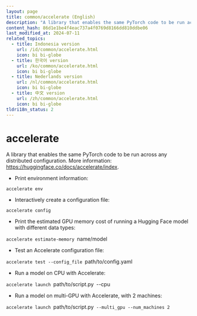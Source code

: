```yaml
---
layout: page
title: common/accelerate (English)
description: "A library that enables the same PyTorch code to be run across any distributed configuration."
content_hash: 86d1e1be4f4eac737a4f0769d8166dd810ddbe06
last_modified_at: 2024-07-11
related_topics:
  - title: Indonesia version
    url: /id/common/accelerate.html
    icon: bi bi-globe
  - title: 한국어 version
    url: /ko/common/accelerate.html
    icon: bi bi-globe
  - title: Nederlands version
    url: /nl/common/accelerate.html
    icon: bi bi-globe
  - title: 中文 version
    url: /zh/common/accelerate.html
    icon: bi bi-globe
tldri18n_status: 2
---
```

# accelerate

A library that enables the same PyTorch code to be run across any distributed configuration.
More information: <https://huggingface.co/docs/accelerate/index>.

- Print environment information:

`accelerate env`

- Interactively create a configuration file:

`accelerate config`

- Print the estimated GPU memory cost of running a Hugging Face model with different data types:

`accelerate estimate-memory `<span class="tldr-var badge badge-pill bg-dark-lm bg-white-dm text-white-lm text-dark-dm font-weight-bold">name/model</span>

- Test an Accelerate configuration file:

`accelerate test --config_file `<span class="tldr-var badge badge-pill bg-dark-lm bg-white-dm text-white-lm text-dark-dm font-weight-bold">path/to/config.yaml</span>

- Run a model on CPU with Accelerate:

`accelerate launch `<span class="tldr-var badge badge-pill bg-dark-lm bg-white-dm text-white-lm text-dark-dm font-weight-bold">path/to/script.py</span>` `<span class="tldr-var badge badge-pill bg-dark-lm bg-white-dm text-white-lm text-dark-dm font-weight-bold">--cpu</span>

- Run a model on multi-GPU with Accelerate, with 2 machines:

`accelerate launch `<span class="tldr-var badge badge-pill bg-dark-lm bg-white-dm text-white-lm text-dark-dm font-weight-bold">path/to/script.py</span>` --multi_gpu --num_machines 2`

